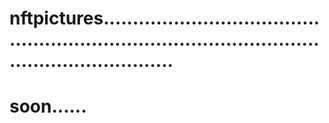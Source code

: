 # nftpictures......................................................................................................................
# soon......
